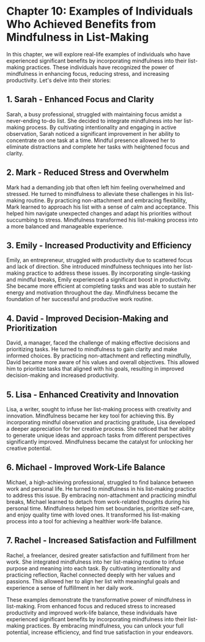 Chapter 10: Examples of Individuals Who Achieved Benefits from Mindfulness in List-Making
=========================================================================================

In this chapter, we will explore real-life examples of individuals who have experienced significant benefits by incorporating mindfulness into their list-making practices. These individuals have recognized the power of mindfulness in enhancing focus, reducing stress, and increasing productivity. Let's delve into their stories:

**1. Sarah - Enhanced Focus and Clarity**
-----------------------------------------

Sarah, a busy professional, struggled with maintaining focus amidst a never-ending to-do list. She decided to integrate mindfulness into her list-making process. By cultivating intentionality and engaging in active observation, Sarah noticed a significant improvement in her ability to concentrate on one task at a time. Mindful presence allowed her to eliminate distractions and complete her tasks with heightened focus and clarity.

**2. Mark - Reduced Stress and Overwhelm**
------------------------------------------

Mark had a demanding job that often left him feeling overwhelmed and stressed. He turned to mindfulness to alleviate these challenges in his list-making routine. By practicing non-attachment and embracing flexibility, Mark learned to approach his list with a sense of calm and acceptance. This helped him navigate unexpected changes and adapt his priorities without succumbing to stress. Mindfulness transformed his list-making process into a more balanced and manageable experience.

**3. Emily - Increased Productivity and Efficiency**
----------------------------------------------------

Emily, an entrepreneur, struggled with productivity due to scattered focus and lack of direction. She introduced mindfulness techniques into her list-making practice to address these issues. By incorporating single-tasking and mindful breaks, Emily experienced a significant boost in productivity. She became more efficient at completing tasks and was able to sustain her energy and motivation throughout the day. Mindfulness became the foundation of her successful and productive work routine.

**4. David - Improved Decision-Making and Prioritization**
----------------------------------------------------------

David, a manager, faced the challenge of making effective decisions and prioritizing tasks. He turned to mindfulness to gain clarity and make informed choices. By practicing non-attachment and reflecting mindfully, David became more aware of his values and overall objectives. This allowed him to prioritize tasks that aligned with his goals, resulting in improved decision-making and increased productivity.

**5. Lisa - Enhanced Creativity and Innovation**
------------------------------------------------

Lisa, a writer, sought to infuse her list-making process with creativity and innovation. Mindfulness became her key tool for achieving this. By incorporating mindful observation and practicing gratitude, Lisa developed a deeper appreciation for her creative process. She noticed that her ability to generate unique ideas and approach tasks from different perspectives significantly improved. Mindfulness became the catalyst for unlocking her creative potential.

**6. Michael - Improved Work-Life Balance**
-------------------------------------------

Michael, a high-achieving professional, struggled to find balance between work and personal life. He turned to mindfulness in his list-making practice to address this issue. By embracing non-attachment and practicing mindful breaks, Michael learned to detach from work-related thoughts during his personal time. Mindfulness helped him set boundaries, prioritize self-care, and enjoy quality time with loved ones. It transformed his list-making process into a tool for achieving a healthier work-life balance.

**7. Rachel - Increased Satisfaction and Fulfillment**
------------------------------------------------------

Rachel, a freelancer, desired greater satisfaction and fulfillment from her work. She integrated mindfulness into her list-making routine to infuse purpose and meaning into each task. By cultivating intentionality and practicing reflection, Rachel connected deeply with her values and passions. This allowed her to align her list with meaningful goals and experience a sense of fulfillment in her daily work.

These examples demonstrate the transformative power of mindfulness in list-making. From enhanced focus and reduced stress to increased productivity and improved work-life balance, these individuals have experienced significant benefits by incorporating mindfulness into their list-making practices. By embracing mindfulness, you can unlock your full potential, increase efficiency, and find true satisfaction in your endeavors.
